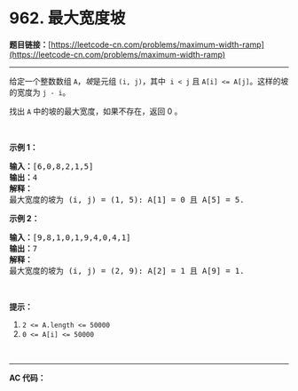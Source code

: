 # 962. 最大宽度坡

**题目链接：**[https://leetcode-cn.com/problems/maximum-width-ramp](https://leetcode-cn.com/problems/maximum-width-ramp)

---

<div class="content__1Y2H">
 <div class="notranslate">
  <p>给定一个整数数组&nbsp;<code>A</code>，<em>坡</em>是元组&nbsp;<code>(i, j)</code>，其中&nbsp;&nbsp;<code>i &lt; j</code>&nbsp;且&nbsp;<code>A[i] &lt;= A[j]</code>。这样的坡的宽度为&nbsp;<code>j - i</code>。</p> 
  <p>找出&nbsp;<code>A</code>&nbsp;中的坡的最大宽度，如果不存在，返回 0 。</p> 
  <p>&nbsp;</p> 
  <p><strong>示例 1：</strong></p> 
  <pre class="language-text"><strong>输入：</strong>[6,0,8,2,1,5]
<strong>输出：</strong>4
<strong>解释：</strong>
最大宽度的坡为 (i, j) = (1, 5): A[1] = 0 且 A[5] = 5.
</pre> 
  <p><strong>示例 2：</strong></p> 
  <pre class="language-text"><strong>输入：</strong>[9,8,1,0,1,9,4,0,4,1]
<strong>输出：</strong>7
<strong>解释：</strong>
最大宽度的坡为 (i, j) = (2, 9): A[2] = 1 且 A[9] = 1.
</pre> 
  <p>&nbsp;</p> 
  <p><strong>提示：</strong></p> 
  <ol> 
   <li><code>2 &lt;= A.length &lt;= 50000</code></li> 
   <li><code>0 &lt;= A[i] &lt;= 50000</code></li> 
  </ol> 
  <p>&nbsp;</p> 
 </div>
</div>

---

**AC 代码：**

```java

```